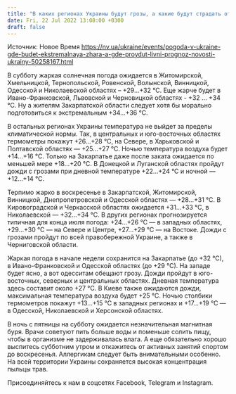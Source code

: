 ```yaml
---
title: "В каких регионах Украины будут грозы, а какие будут страдать от экстремальной жары — прогноз погоды на выходные"
date: Fri, 22 Jul 2022 13:08:00 +0300
draft: false
---
```

Источник: Новое Время https://nv.ua/ukraine/events/pogoda-v-ukraine-gde-budet-ekstremalnaya-zhara-a-gde-proydut-livni-prognoz-novosti-ukrainy-50258167.html


 В субботу жаркая солнечная погода ожидается в Житомирской, Хмельницкой, Тернопольской, Ровенской, Волынской, Винницкой, Одесской и Николаевской областях – +29…+32 °С. Еще жарче будет в Ивано-Франковской, Львовской и Черновицкой областях - +32 ... +34 °С. Ну а жителям Закарпатской области следует хотя бы морально подготовиться к экстремальным +34…+36 °С.

 В остальных регионах Украины температура не выйдет за пределы климатической нормы. Так, в центральных и юго-восточных областях термометры покажут +26…+28 °С, на Севере, в Харьковской и Полтавской областях — +25…+27 °С. Ночью температура воздуха будет +14…+16 °С. Только на Закарпатье даже после заката ожидается по меньшей мере +18…+20 °С. В Донецкой и Луганской областях пройдут дожди с грозами при дневной температуре +22…+24 °С и ночной — +12…+14 °С.

 Терпимо жарко в воскресенье в Закарпатской, Житомирской, Винницкой, Днепропетровской и Одесской областях — +28…+31 °С. В Кировоградской и Черкасской областях ожидается +31…+33 °С, в Николаевской — +32…+34 °С. В других регионах прогнозируется типичная для конца июля погода: +24…+26 °С — в западных областях, +29…+30 °С — на Севере и Центре, +27…+29 °С — на Востоке. Дожди с грозами пройдут по всей правобережной Украине, а также в Черниговской области.

 Жаркая погода в начале недели сохранится на Закарпатье (до +32 °С), в Ивано-Франковской и Одесской областях (до +29 °С). На западе будет ясно, а вот одесситам обещают грозу. Дожди пройдут в юго-восточных, северных и центральных областях. Дневная температура здесь составит около +27 °С. В Киеве также ожидаются дожди, максимальная температура воздуха будет +25 °С. Ночью столбики термометров покажут +13…+15 °С в западных регионах и +17…+19 °С — в Одесской, Николаевской и Херсонской областях.

 В ночь с пятницы на субботу ожидается незначительная магнитная буря. Врачи советуют пить больше воды и поменьше солить пищу, чтобы в организме не задерживалась влага. А еще обязательно хорошо выспитесь субботним утром и откажитесь от активных занятий спортом до воскресенья. Аллергикам следует быть внимательными особенно. На всей территории Украины сохраняется высокая концентрация пыльцы трав.

Присоединяйтесь к нам в соцсетях Facebook, Telegram и Instagram.
